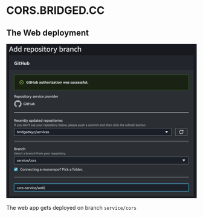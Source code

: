 # CORS.BRIDGED.CC




## The Web deployment
![app.cors.bridged.cc amplify settigns](./docs/app.cors.bridged.cc-amplify-settings.png)

The web app gets deployed on branch `service/cors`